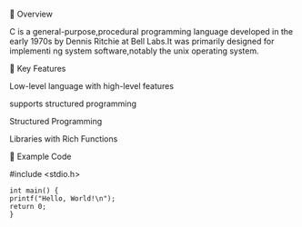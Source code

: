 🔹 Overview

   C is a general-purpose,procedural programming language developed in the early
   1970s by Dennis Ritchie at Bell Labs.It was primarily designed for implementi
   ng system software,notably the unix operating system.


🔹 Key Features

   Low-level language with high-level features

   supports structured programming

   Structured Programming

   Libraries with Rich Functions


🔹 Example Code 

   #include <stdio.h>

    int main() {
    printf("Hello, World!\n");
    return 0;
    }


